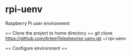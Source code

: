 # rpi-uenv
Raspberry Pi user environment

== Clone the project to home directory ==
git clone https://github.com/ArtemTeleshev/rpi-uenv.git ~/.rpi-uenv

== Configure environment ==


